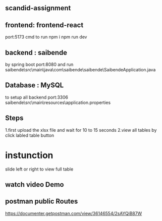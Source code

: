 ﻿## scandid-assignment

## frontend: frontend-react
port:5173
cmd to run
npm i
npm run dev
## backend : saibende 
by spring boot
port:8080
and run saibende\src\main\java\com\saibende\saibende\SaibendeApplication.java
## Database : MySQL
to setup all backend
port:3306
saibende\src\main\resources\application.properties



## Steps
1.first upload the xlsx file and wait for 10 to 15 seconds
2.view all tables by click labled table button 


# instunction
slide left or right to view full table


## watch video Demo 





## postman public Routes
https://documenter.getpostman.com/view/36146554/2sAYQiB87W
